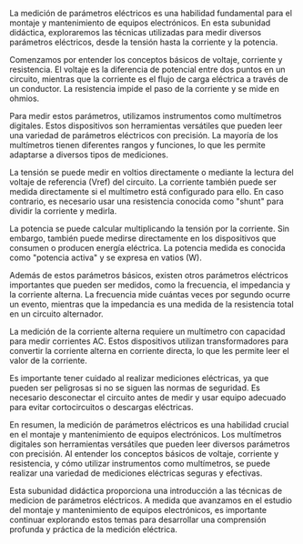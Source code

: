 La medición de parámetros eléctricos es una habilidad fundamental para el montaje y mantenimiento de equipos electrónicos. En esta subunidad didáctica, exploraremos las técnicas utilizadas para medir diversos parámetros eléctricos, desde la tensión hasta la corriente y la potencia.

Comenzamos por entender los conceptos básicos de voltaje, corriente y resistencia. El voltaje es la diferencia de potencial entre dos puntos en un circuito, mientras que la corriente es el flujo de carga eléctrica a través de un conductor. La resistencia impide el paso de la corriente y se mide en ohmios.

Para medir estos parámetros, utilizamos instrumentos como multímetros digitales. Estos dispositivos son herramientas versátiles que pueden leer una variedad de parámetros eléctricos con precisión. La mayoría de los multímetros tienen diferentes rangos y funciones, lo que les permite adaptarse a diversos tipos de mediciones.

La tensión se puede medir en voltios directamente o mediante la lectura del voltaje de referencia (Vref) del circuito. La corriente también puede ser medida directamente si el multímetro está configurado para ello. En caso contrario, es necesario usar una resistencia conocida como "shunt" para dividir la corriente y medirla.

La potencia se puede calcular multiplicando la tensión por la corriente. Sin embargo, también puede medirse directamente en los dispositivos que consumen o producen energía eléctrica. La potencia medida es conocida como "potencia activa" y se expresa en vatios (W).

Además de estos parámetros básicos, existen otros parámetros eléctricos importantes que pueden ser medidos, como la frecuencia, el impedancia y la corriente alterna. La frecuencia mide cuántas veces por segundo ocurre un evento, mientras que la impedancia es una medida de la resistencia total en un circuito alternador.

La medición de la corriente alterna requiere un multímetro con capacidad para medir corrientes AC. Estos dispositivos utilizan transformadores para convertir la corriente alterna en corriente directa, lo que les permite leer el valor de la corriente.

Es importante tener cuidado al realizar mediciones eléctricas, ya que pueden ser peligrosas si no se siguen las normas de seguridad. Es necesario desconectar el circuito antes de medir y usar equipo adecuado para evitar cortocircuitos o descargas eléctricas.

En resumen, la medición de parámetros eléctricos es una habilidad crucial en el montaje y mantenimiento de equipos electrónicos. Los multímetros digitales son herramientas versátiles que pueden leer diversos parámetros con precisión. Al entender los conceptos básicos de voltaje, corriente y resistencia, y cómo utilizar instrumentos como multímetros, se puede realizar una variedad de mediciones eléctricas seguras y efectivas.

Esta subunidad didáctica proporciona una introducción a las técnicas de medicion de parámetros eléctricos. A medida que avanzamos en el estudio del montaje y mantenimiento de equipos electrónicos, es importante continuar explorando estos temas para desarrollar una comprensión profunda y práctica de la medición eléctrica.
